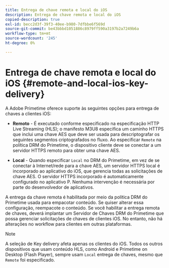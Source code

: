 ```yaml
---
title: Entrega de chave remota e local do iOS
description: Entrega de chave remota e local do iOS
copied-description: true
exl-id: becc2d3f-39f3-40ee-b980-7dfbbe6f569d
source-git-commit: be43bbbd1051886c8979ff590a3197b2a7249b6a
workflow-type: tm+mt
source-wordcount: '245'
ht-degree: 0%

---
```


# Entrega de chave remota e local do iOS {#remote-and-local-ios-key-delivery}

A Adobe Primetime oferece suporte às seguintes opções para entrega de chaves a clientes iOS:

* **Remoto** - É executado conforme especificado na especificação HTTP Live Streaming (HLS); o manifesto M3U8 especifica um caminho HTTPS que inclui uma chave AES que deve ser usada para descriptografar os seguintes segmentos criptografados no fluxo. Ao especificar `Remote` na política DRM do Primetime, o dispositivo cliente deve se conectar a um servidor HTTPS remoto para obter uma chave AES.

* **Local** - Quando especificar `Local` no DRM do Primetime, em vez de se conectar à Internet/rede para a chave AES, um servidor HTTPS local é incorporado ao aplicativo do iOS, que gerencia todas as solicitações de chave AES. O servidor HTTPS incorporado é automaticamente configurado no aplicativo P. Nenhuma intervenção é necessária por parte do desenvolvedor de aplicativos.

A entrega da chave remota é habilitada por meio da política DRM do Primetime usada para empacotar conteúdo. Se quiser alterar essa configuração, reempacote o conteúdo. Se você habilitar a entrega remota de chaves, deverá implantar um Servidor de Chaves DRM do Primetime que possa gerenciar solicitações de chaves de clientes iOS. No entanto, não há alterações no workflow para clientes em outras plataformas.

>[!NOTE]
>
>A seleção de Key delivery afeta apenas os clientes do iOS. Todos os outros dispositivos que usam conteúdo HLS, como Android e Primetime on Desktop (Flash Player), sempre usam `Local` entrega de chaves, mesmo que `Remote` foi especificado.
